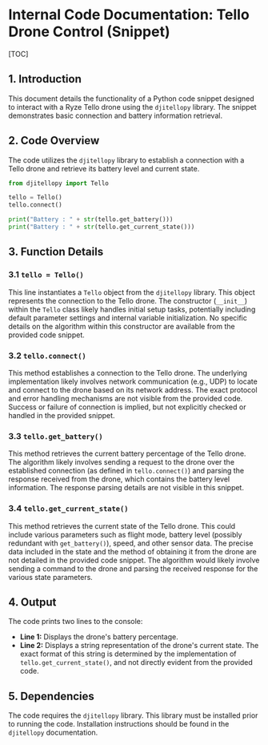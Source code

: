 # Internal Code Documentation: Tello Drone Control (Snippet)

[TOC]

## 1. Introduction

This document details the functionality of a Python code snippet designed to interact with a Ryze Tello drone using the `djitellopy` library.  The snippet demonstrates basic connection and battery information retrieval.

## 2. Code Overview

The code utilizes the `djitellopy` library to establish a connection with a Tello drone and retrieve its battery level and current state.

```python
from djitellopy import Tello

tello = Tello()
tello.connect()

print("Battery : " + str(tello.get_battery()))
print("Battery : " + str(tello.get_current_state()))
```

## 3. Function Details

### 3.1 `tello = Tello()`

This line instantiates a `Tello` object from the `djitellopy` library. This object represents the connection to the Tello drone.  The constructor (`__init__`) within the `Tello` class likely handles initial setup tasks, potentially including default parameter settings and internal variable initialization.  No specific details on the algorithm within this constructor are available from the provided code snippet.

### 3.2 `tello.connect()`

This method establishes a connection to the Tello drone. The underlying implementation likely involves network communication (e.g., UDP) to locate and connect to the drone based on its network address.  The exact protocol and error handling mechanisms are not visible from the provided code. Success or failure of connection is implied, but not explicitly checked or handled in the provided snippet.

### 3.3 `tello.get_battery()`

This method retrieves the current battery percentage of the Tello drone.  The algorithm likely involves sending a request to the drone over the established connection (as defined in `tello.connect()`) and parsing the response received from the drone, which contains the battery level information.  The response parsing details are not visible in this snippet.

### 3.4 `tello.get_current_state()`

This method retrieves the current state of the Tello drone. This could include various parameters such as flight mode, battery level (possibly redundant with `get_battery()`), speed, and other sensor data.  The precise data included in the state and the method of obtaining it from the drone are not detailed in the provided code snippet.  The algorithm would likely involve sending a command to the drone and parsing the received response for the various state parameters.


## 4. Output

The code prints two lines to the console:

* **Line 1:** Displays the drone's battery percentage.
* **Line 2:** Displays a string representation of the drone's current state.  The exact format of this string is determined by the implementation of `tello.get_current_state()`, and not directly evident from the provided code.


## 5. Dependencies

The code requires the `djitellopy` library.  This library must be installed prior to running the code.  Installation instructions should be found in the `djitellopy` documentation.
